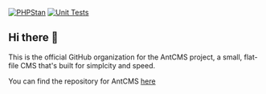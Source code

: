 [![PHPStan](https://github.com/AntCMS-org/AntCMS/actions/workflows/phpstan.yml/badge.svg)](https://github.com/AntCMS-org/AntCMS/actions/workflows/phpstan.yml)
[![Unit Tests](https://github.com/AntCMS-org/AntCMS/actions/workflows/unittests.yml/badge.svg)](https://github.com/AntCMS-org/AntCMS/actions/workflows/unittests.yml)

## Hi there 👋

This is the official GitHub organization for the AntCMS project, a small, flat-file CMS that's built for simplcity and speed.

You can find the repository for AntCMS [here](https://github.com/AntCMS-org/AntCMS)
